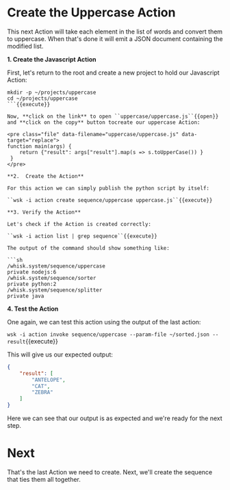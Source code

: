 # Create the Uppercase Action

This next Action will take each element in the list of words and convert them to uppercase.  When that's done it will emit
a JSON document containing the modified list.

**1.  Create the Javascript Action**

First, let's return to the root and create a new project to hold our Javascript Action:

```
mkdir -p ~/projects/uppercase
cd ~/projects/uppercase
```{{execute}}

Now, **click on the link** to open ``uppercase/uppercase.js``{{open}} and **click on the copy** button tocreate our uppercase Action:

<pre class="file" data-filename="uppercase/uppercase.js" data-target="replace">
function main(args) {
    return {"result": args["result"].map(s => s.toUpperCase()) }
 }
</pre>

**2.  Create the Action**

For this action we can simply publish the python script by itself:

``wsk -i action create sequence/uppercase uppercase.js``{{execute}}

**3. Verify the Action**

Let's check if the Action is created correctly:

``wsk -i action list | grep sequence``{{execute}}

The output of the command should show something like:

```sh
/whisk.system/sequence/uppercase                                       private nodejs:6
/whisk.system/sequence/sorter                                          private python:2
/whisk.system/sequence/splitter                                        private java
```

**4.  Test the Action**

One again, we can test this action using the output of the last action:

``wsk -i action invoke sequence/uppercase --param-file ~/sorted.json --result``{{execute}}

This will give us our expected output:

```json
{
    "result": [
        "ANTELOPE",
        "CAT",
        "ZEBRA"
    ]
}
```

Here we can see that our output is as expected and we're ready for the next step.

# Next

That's the last Action we need to create.  Next, we'll create the sequence that ties them all together.
